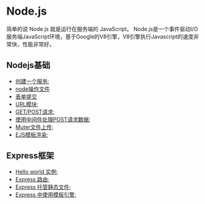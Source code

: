 # Node.js
简单的说 Node.js 就是运行在服务端的 JavaScript。
Node.js是一个事件驱动I/O服务端JavaScript环境，基于Google的V8引擎，V8引擎执行Javascript的速度非常快，性能非常好。

## Nodejs基础
- [创建一个服务](./Marklist/list-1);
- [node操作文件](./Mraklist/list-1/list-1)
- [表单提交](./Mraklist/list-1/list-2)
- [URL模块](./Marklist/list-2);
- [GET/POST请求](./Marklist/list-3);
- [使用中间件处理POST请求数据](./Marklist/list-1/list-3);
- [Muter文件上传](./Marklist/list-1/list-4);
- [EJS模板渲染](./Marklist/list-4);

## Express框架
- [Hello world 实例](./Marklist/list-5/list-1);
- [Express 路由](./Marklist/list-5/list-2);
- [Express 托管静态文件](./Marklist/list-5/list-3);
- [Express 中使用模板引擎](./Marklist/list-5/list-4);